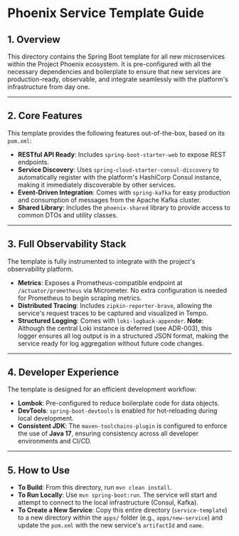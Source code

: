 # Phoenix Service Template Guide

## 1. Overview

This directory contains the Spring Boot template for all new microservices within the Project Phoenix ecosystem. It is pre-configured with all the necessary dependencies and boilerplate to ensure that new services are production-ready, observable, and integrate seamlessly with the platform's infrastructure from day one.

---

## 2. Core Features

This template provides the following features out-of-the-box, based on its `pom.xml`:

* **RESTful API Ready**: Includes `spring-boot-starter-web` to expose REST endpoints.
* **Service Discovery**: Uses `spring-cloud-starter-consul-discovery` to automatically register with the platform's HashiCorp Consul instance, making it immediately discoverable by other services.
* **Event-Driven Integration**: Comes with `spring-kafka` for easy production and consumption of messages from the Apache Kafka cluster.
* **Shared Library**: Includes the `phoenix-shared` library to provide access to common DTOs and utility classes.

---

## 3. Full Observability Stack

The template is fully instrumented to integrate with the project's observability platform.

* **Metrics**: Exposes a Prometheus-compatible endpoint at `/actuator/prometheus` via Micrometer. No extra configuration is needed for Prometheus to begin scraping metrics.
* **Distributed Tracing**: Includes `zipkin-reporter-brave`, allowing the service's request traces to be captured and visualized in Tempo.
* **Structured Logging**: Comes with `loki-logback-appender`. **Note**: Although the central Loki instance is deferred (see ADR-003), this logger ensures all log output is in a structured JSON format, making the service ready for log aggregation without future code changes.

---

## 4. Developer Experience

The template is designed for an efficient development workflow:

* **Lombok**: Pre-configured to reduce boilerplate code for data objects.
* **DevTools**: `spring-boot-devtools` is enabled for hot-reloading during local development.
* **Consistent JDK**: The `maven-toolchains-plugin` is configured to enforce the use of **Java 17**, ensuring consistency across all developer environments and CI/CD.

---

## 5. How to Use

* **To Build**: From this directory, run `mvn clean install`.
* **To Run Locally**: Use `mvn spring-boot:run`. The service will start and attempt to connect to the local infrastructure (Consul, Kafka).
* **To Create a New Service**: Copy this entire directory (`service-template`) to a new directory within the `apps/` folder (e.g., `apps/new-service`) and update the `pom.xml` with the new service's `artifactId` and `name`.
